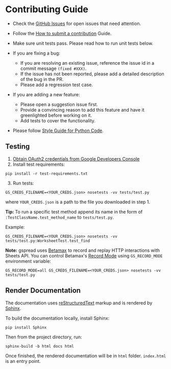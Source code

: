 # Contributing Guide

* Check the [GitHub Issues](https://github.com/burnash/gspread/issues) for open issues that need attention.
* Follow the [How to submit a contribution](https://opensource.guide/how-to-contribute/#how-to-submit-a-contribution) Guide.

* Make sure unit tests pass. Please read how to run unit tests below.

* If you are fixing a bug:
  * If you are resolving an existing issue, reference the issue id in a commit message `(fixed #XXX)`.
  * If the issue has not been reported, please add a detailed description of the bug in the PR.
  * Please add a regression test case.

* If you are adding a new feature:
  * Please open a suggestion issue first.
  * Provide a convincing reason to add this feature and have it greenlighted before working on it.
  * Add tests to cover the functionality.

* Please follow [Style Guide for Python Code](https://www.python.org/dev/peps/pep-0008/).

## Testing

1. [Obtain OAuth2 credentials from Google Developers Console](http://gspread.readthedocs.org/en/latest/oauth2.html)
2. Install test requirements:

```
pip install -r test-requirements.txt
```

3. Run tests:

```
GS_CREDS_FILENAME=<YOUR_CREDS.json> nosetests -vv tests/test.py
```

where `YOUR_CREDS.json` is a path to the file you downloaded in step 1.

**Tip:** To run a specific test method append its name in the form of `:TestClassName.test_method_name` to `tests/test.py`.

Example:

```
GS_CREDS_FILENAME=<YOUR_CREDS.json> nosetests -vv tests/test.py:WorksheetTest.test_find
```

**Note:** gspread uses [Betamax](https://github.com/betamaxpy/betamax) to record and replay HTTP interactions with Sheets API.
You can control Betamax's [Record Mode](https://betamax.readthedocs.io/en/latest/record_modes.html) using `GS_RECORD_MODE` environment variable:

```
GS_RECORD_MODE=all GS_CREDS_FILENAME=<YOUR_CREDS.json> nosetests -vv tests/test.py
```

## Render Documentation

The documentation uses [reStructuredText](http://www.sphinx-doc.org/en/master/usage/restructuredtext/index.html#rst-index) markup and is rendered by [Sphinx](http://www.sphinx-doc.org/).

To build the documentation locally, install Sphinx:

```
pip install Sphinx
```

Then from the project directory, run:

```
sphinx-build -b html docs html
```

Once finished, the rendered documentation will be in `html` folder. `index.html` is an entry point.
